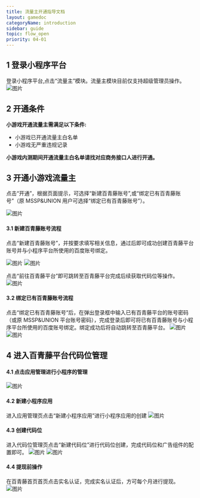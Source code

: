 ```yaml
---
title: 流量主开通指导文档
layout: gamedoc
categoryName: introduction
sidebar: guide
topic: flow_open
priority: 04-01
---
```


## 1 登录小程序平台

登录小程序平台,点击“流量主”模块。流量主模块目前仅支持超级管理员操作。
![图片](/img/game/introduction/flow_open/1.png)

## 2 开通条件

**小游戏开通流量主需满足以下条件:**
 - 小游戏已开通流量主白名单
 - 小游戏无严重违规记录


**小游戏内测期间开通流量主白名单请找对应商务接口人进行开通。**

## 3 开通小游戏流量主

点击“开通”，根据页面提示，可选择“新建百青藤账号”,或“绑定已有百青藤账号”（原 MSSP&UNION 用户可选择“绑定已有百青藤账号”）。

![图片](/img/game/introduction/flow_open/2.png)

#### 3.1 新建百青藤账号流程
点击“新建百青藤账号”，并按要求填写相关信息，通过后即可成功创建百青藤平台账号并与小程序平台所使用的百度账号绑定。

![图片](/img/game/introduction/flow_open/3.png)
![图片](/img/game/introduction/flow_open/4.png)

点击“前往百青藤平台”即可跳转至百青藤平台完成后续获取代码位等操作。
![图片](/img/game/introduction/flow_open/5.png)

#### 3.2 绑定已有百青藤账号流程
点击“绑定已有百青藤账号“后，在弹出登录框中输入已有百青藤平台的账号密码（或原 MSSP&UNION 平台账号密码），完成登录后即可将已有百青藤账号与小程序平台所使用的百度账号绑定。绑定成功后将自动跳转至百青藤平台。
![图片](/img/game/introduction/flow_open/6.png)
![图片](/img/game/introduction/flow_open/7.png)

## 4 进入百青藤平台代码位管理

#### 4.1 点击应用管理进行小程序的管理
![图片](/img/game/introduction/flow_open/8.png)

#### 4.2 新建小程序应用
进入应用管理页点击“新建小程序应用”进行小程序应用的创建
![图片](/img/game/introduction/flow_open/9.png)

#### 4.3 创建代码位
进入代码位管理页点击“新建代码位”进行代码位创建，完成代码位和广告组件的配置即可。
![图片](/img/game/introduction/flow_open/10.png)
![图片](/img/game/introduction/flow_open/11.png)

#### 4.4 提现前操作
在百青藤首页首页点击实名认证，完成实名认证后，方可每个月进行提现。
![图片](/img/game/introduction/flow_open/12.png)
